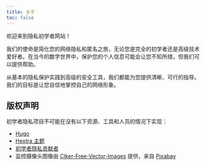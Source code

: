 ```yaml
---
title: 关于
toc: false
---
```

欢迎来到隐私初学者网站！

我们的使命是简化您的网络隐私和匿名之旅，无论您是完全的初学者还是高级技术爱好者。在当今的数字世界中，保护您的个人信息可能会让您不知所措，但我们可以提供帮助。

从基本的隐私保护实践到高级的安全工具，我们都能为您提供清晰、可行的指导。我们的目标是让您自信地掌控自己的网络形象。

## 版权声明
初学者隐私项目不可能在没有以下资源、工具和人员的情况下实现：
- [Hugo](https://gohugo.io/)
- [Hextra 主题](https://github.com/imfing/hextra/)
- [初学者隐私贡献者](https://github.com/beginnerprivacy/beginnerprivacy.github.io/graphs/contributors)
- 监控摄像头图像由 [Clker-Free-Vector-Images](https://pixabay.com/users/clker-free-vector-images-3736/?utm_source=link-attribution&utm_medium=referral&utm_campaign=image&utm_content=295146) 提供，来自 [Pixabay](https://pixabay.com//?utm_source=link-attribution&utm_medium=referral&utm_campaign=image&utm_content=295146)